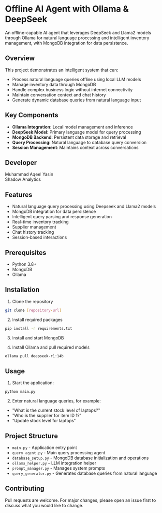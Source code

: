 # Offline AI Agent with Ollama & DeepSeek

An offline-capable AI agent that leverages DeepSeek and Llama2 models through Ollama for natural language processing and intelligent inventory management, with MongoDB integration for data persistence.

## Overview
This project demonstrates an intelligent system that can:
- Process natural language queries offline using local LLM models
- Manage inventory data through MongoDB
- Handle complex business logic without internet connectivity
- Maintain conversation context and chat history
- Generate dynamic database queries from natural language input

## Key Components
- **Ollama Integration**: Local model management and inference
- **DeepSeek Model**: Primary language model for query processing
- **MongoDB Backend**: Persistent data storage and retrieval
- **Query Processing**: Natural language to database query conversion
- **Session Management**: Maintains context across conversations

## Developer
Muhammad Aqeel Yasin  
Shadow Analytics

## Features
- Natural language query processing using Deepseek and Llama2 models
- MongoDB integration for data persistence
- Intelligent query parsing and response generation
- Real-time inventory tracking
- Supplier management
- Chat history tracking
- Session-based interactions

## Prerequisites
- Python 3.8+
- MongoDB
- Ollama

## Installation

1. Clone the repository
```bash
git clone [repository-url]
```

2. Install required packages
```bash
pip install -r requirements.txt
```

3. Install and start MongoDB

4. Install Ollama and pull required models
```bash
ollama pull deepseek-r1:14b
```

## Usage

1. Start the application:
```bash
python main.py
```

2. Enter natural language queries, for example:
- "What is the current stock level of laptops?"
- "Who is the supplier for item ID 1?"
- "Update stock level for laptops"

## Project Structure
- `main.py` - Application entry point
- `query_agent.py` - Main query processing agent
- `database_setup.py` - MongoDB database initialization and operations
- `ollama_helper.py` - LLM integration helper
- `prompt_manager.py` - Manages system prompts
- `query_generator.py` - Generates database queries from natural language


## Contributing
Pull requests are welcome. For major changes, please open an issue first to discuss what you would like to change.